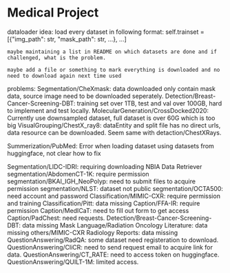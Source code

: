 # Medical Project

dataloader idea:
load every dataset in following format: self.trainset = [{"img_path": str, "mask_path": str, ...}, ...]

    maybe maintaining a list in README on which datasets are done and if challenged, what is the problem.

    maybe add a file or something to mark everything is downloaded and no need to download again next time used

problems:
Segmentation/CheXmask: data downloaded only contain mask data, source image need to be downloaded seperately.
Detection/Breast-Cancer-Screening-DBT: training set over 1TB, test and val over 100GB, hard to implement and test locally.
MolecularGeneration/CrossDocked2020: Currently use downsampled dataset, full dataset is over 60G which is too big
VisualGrouping/ChestX_ray8: dataEntity and split file has no direct urls, data resource can be downloaded. Seem same with detaction/ChestXRays.

Summerization/PubMed: Error when loading dataset using datasets from huggingface, not clear how to fix

Segmentation/LIDC-IDRI: requiring downloading NBIA Data Retriever
segmentation/AbdomenCT-1K: require permission
segmentation/BKAI_IGH_NeoPolyp: need to submit files to acquire permission
segmentation/NLST: dataset not public
segmentation/OCTA500: need account and password
Classification/MIMIC-CXR: require permission and training
Classification/Pitt: data missing
Caption/FFA-IR: require permission
Caption/MedICaT: need to fill out form to get access
Caption/PadChest: need requests.
Detection/Breast-Cancer-Screening-DBT: data missing
Mask Language/Radiation Oncology Literature: data missing
others/MIMIC-CXR Radiology Reports: data missing
QuestionAnswering/RadQA: some dataset need registeration to download.
QuestionAnswering/CliCR: need to send request email to acquire link for data.
QuestionAnswering/CT_RATE: need to access token on huggingface.
QuestionAnswering/QUILT-1M: limited access.
